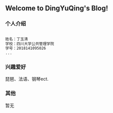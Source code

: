 ## Welcome to DingYuQing's Blog!


### 个人介绍

```markdown

姓名：丁玉清
学校：四川大学公共管理学院
学号：2018141095026
...

```


### 兴趣爱好

琵琶、法语、钢琴ect.

### 其他

暂无
